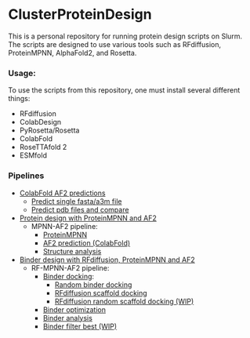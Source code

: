 # ClusterProteinDesign

This is a personal repository for running protein design scripts on Slurm. The scripts are designed to use various tools such as RFdiffusion, ProteinMPNN, AlphaFold2, and Rosetta.

### Usage:
To use the scripts from this repository, one must install several different things:
- RFdiffusion
- ColabDesign
- PyRosetta/Rosetta
- ColabFold
- RoseTTAfold 2
- ESMfold

### Pipelines
- [ColabFold AF2 predictions](/pipelines/colabfold_af2)
    - [Predict single fasta/a3m file](/pipelines/colabfold_af2/#Predict-single-fasta/a3m-file)
    - [Predict pdb files and compare](/pipelines/colabfold_af2/#Predict-pdb-files-and-compare)
- [Protein design with ProteinMPNN and AF2](/pipelines/mpnn_af2)
    - MPNN-AF2 pipeline:
        - [ProteinMPNN](/pipelines/mpnn_af2#1.-ProteinMPNN)
        - [AF2 prediction (ColabFold)](/pipelines/mpnn_af2#2.-AF2-prediction-(ColabFold))
        - [Structure analysis](/pipelines/mpnn_af2#3.-Basic-analysis-of-predicted-structures)
- [Binder design with RFdiffusion, ProteinMPNN and AF2](/pipelines/binder_design)
    - RF-MPNN-AF2 pipeline:
        - [Binder docking](/pipelines/binder_design#Round-1---binder-scaffold-docking):
            - [Random binder docking](/pipelines/binder_design#1a-Random-binder-docking)
            - [RFdiffusion scaffold docking](/pipelines/binder_design#1b-RFdiffusion-selected-scaffold-docking)
            - [RFdiffusion random scaffold docking (WIP)](/pipelines/binder_design#1c-RFdiffusion-random-scaffold-docking)
        - [Binder optimization](/pipelines/binder_design#Round-2---binder-optimization)
        - [Binder analysis](/pipelines/binder_design#Round-3---binder-analysis)
        - [Binder filter best (WIP)]()